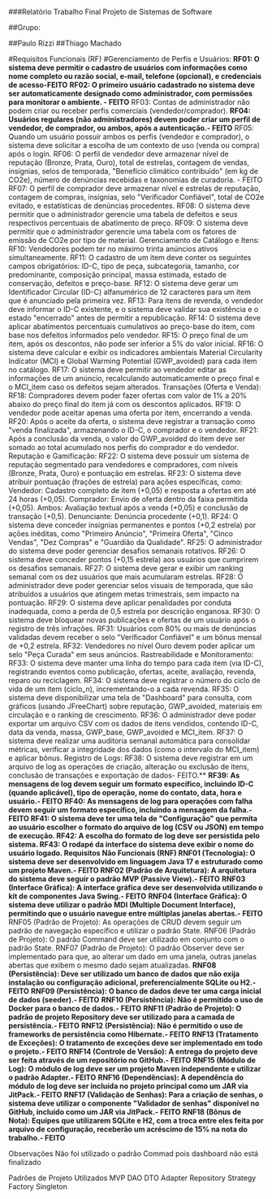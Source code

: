 ###Relatório Trabalho Final Projeto de Sistemas de Software

##Grupo:

##Paulo Rizzi
##Thiago Machado


#Requisitos Funcionais (RF)
#Gerenciamento de Perfis e Usuários:
**RF01: O sistema deve permitir o cadastro de usuários com informações como nome completo ou razão social, e-mail, telefone (opcional), e credenciais de acesso-FEITO**
**RF02: O primeiro usuário cadastrado no sistema deve ser automaticamente designado como administrador, com permissões para monitorar o ambiente. - FEITO**
RF03: Contas de administrador não podem criar ou receber perfis comerciais (vendedor/comprador).
**RF04: Usuários regulares (não administradores) devem poder criar um perfil de vendedor, de comprador, ou ambos, após a autenticação.- FEITO**
RF05: Quando um usuário possuir ambos os perfis (vendedor e comprador), o sistema deve solicitar a escolha de um contexto de uso (venda ou compra) após o login.
RF06: O perfil de vendedor deve armazenar nível de reputação (Bronze, Prata, Ouro), total de estrelas, contagem de vendas, insígnias, selos de temporada, "Benefício climático contribuído" (em kg de CO2​e), número de denúncias recebidas e taxonomias de curadoria. - FEITO
RF07: O perfil de comprador deve armazenar nível e estrelas de reputação, contagem de compras, insígnias, selo "Verificador Confiável", total de CO2​e evitado, e estatísticas de denúncias procedentes.
RF08: O sistema deve permitir que o administrador gerencie uma tabela de defeitos e seus respectivos percentuais de abatimento de preço.
RF09: O sistema deve permitir que o administrador gerencie uma tabela com os fatores de emissão de CO2​e por tipo de material.
Gerenciamento de Catálogo e Itens:
RF10: Vendedores podem ter no máximo trinta anúncios ativos simultaneamente.
RF11: O cadastro de um item deve conter os seguintes campos obrigatórios: ID-C, tipo de peça, subcategoria, tamanho, cor predominante, composição principal, massa estimada, estado de conservação, defeitos e preço-base.
RF12: O sistema deve gerar um Identificador Circular (ID-C) alfanumérico de 12 caracteres para um item que é anunciado pela primeira vez.
RF13: Para itens de revenda, o vendedor deve informar o ID-C existente, e o sistema deve validar sua existência e o estado "encerrado" antes de permitir a republicação.
RF14: O sistema deve aplicar abatimentos percentuais cumulativos ao preço-base do item, com base nos defeitos informados pelo vendedor.
RF15: O preço final de um item, após os descontos, não pode ser inferior a 5% do valor inicial.
RF16: O sistema deve calcular e exibir os indicadores ambientais Material Circularity Indicator (MCI) e Global Warming Potential (GWP_avoided) para cada item no catálogo.
RF17: O sistema deve permitir ao vendedor editar as informações de um anúncio, recalculando automaticamente o preço final e o MCI_item caso os defeitos sejam alterados.
Transações (Oferta e Venda):
RF18: Compradores devem poder fazer ofertas com valor de 1% a 20% abaixo do preço final do item já com os descontos aplicados.
RF19: O vendedor pode aceitar apenas uma oferta por item, encerrando a venda.
RF20: Após o aceite da oferta, o sistema deve registrar a transação como "venda finalizada", armazenando o ID-C, o comprador e o vendedor.
RF21: Após a conclusão da venda, o valor do GWP_avoided do item deve ser somado ao total acumulado nos perfis do comprador e do vendedor.
Reputação e Gamificação:
RF22: O sistema deve possuir um sistema de reputação segmentado para vendedores e compradores, com níveis (Bronze, Prata, Ouro) e pontuação em estrelas.
RF23: O sistema deve atribuir pontuação (frações de estrela) para ações específicas, como:
Vendedor: Cadastro completo de item (+0,05) e resposta a ofertas em até 24 horas (+0,05).
Comprador: Envio de oferta dentro da faixa permitida (+0,05).
Ambos: Avaliação textual após a venda (+0,05) e conclusão de transação (+0,5).
Denunciante: Denúncia procedente (+0,1).
RF24: O sistema deve conceder insígnias permanentes e pontos (+0,2 estrela) por ações inéditas, como "Primeiro Anúncio", "Primeira Oferta", "Cinco Vendas", "Dez Compras" e "Guardião da Qualidade".
RF25: O administrador do sistema deve poder gerenciar desafios semanais rotativos.
RF26: O sistema deve conceder pontos (+0,15 estrela) aos usuários que cumprirem os desafios semanais.
RF27: O sistema deve gerar e exibir um ranking semanal com os dez usuários que mais acumularam estrelas.
RF28: O administrador deve poder gerenciar selos visuais de temporada, que são atribuídos a usuários que atingem metas trimestrais, sem impacto na pontuação.
RF29: O sistema deve aplicar penalidades por conduta inadequada, como a perda de 0,5 estrela por descrição enganosa.
RF30: O sistema deve bloquear novas publicações e ofertas de um usuário após o registro de três infrações.
RF31: Usuários com 80% ou mais de denúncias validadas devem receber o selo "Verificador Confiável" e um bônus mensal de +0,2 estrela.
RF32: Vendedores no nível Ouro devem poder aplicar um selo "Peça Curada" em seus anúncios.
Rastreabilidade e Monitoramento:
RF33: O sistema deve manter uma linha do tempo para cada item (via ID-C), registrando eventos como publicação, ofertas, aceite, avaliação, revenda, reparo ou reciclagem.
RF34: O sistema deve registrar o número do ciclo de vida de um item (ciclo_n), incrementando-o a cada revenda.
RF35: O sistema deve disponibilizar uma tela de "Dashboard" para consulta, com gráficos (usando JFreeChart) sobre reputação, GWP_avoided, materiais em circulação e o ranking de crescimento.
RF36: O administrador deve poder exportar um arquivo CSV com os dados de itens vendidos, contendo ID-C, data da venda, massa, GWP_base, GWP_avoided e MCI_item.
RF37: O sistema deve realizar uma auditoria semanal automática para consolidar métricas, verificar a integridade dos dados (como o intervalo do MCI_item) e aplicar bônus.
Registro de Logs:
RF38: O sistema deve registrar em um arquivo de log as operações de criação, alteração ou exclusão de itens, conclusão de transações e exportação de dados- FEITO.**
**RF39: As mensagens de log devem seguir um formato específico, incluindo ID-C (quando aplicável), tipo de operação, nome do contato, data, hora e usuário.- FEITO**
**RF40: As mensagens de log para operações com falha devem seguir um formato específico, incluindo a mensagem da falha.- FEITO
RF41: O sistema deve ter uma tela de "Configuração" que permita ao usuário escolher o formato do arquivo de log (CSV ou JSON) em tempo de execução.
RF42: A escolha do formato de log deve ser persistida pelo sistema.
RF43: O rodapé da interface do sistema deve exibir o nome do usuário logado.
Requisitos Não Funcionais (RNF)
**RNF01 (Tecnologia): O sistema deve ser desenvolvido em linguagem Java 17 e estruturado como um projeto Maven.- FEITO**
RNF02 (Padrão de Arquitetura): A arquitetura do sistema deve seguir o padrão MVP (Passive View).- FEITO**
**RNF03 (Interface Gráfica): A interface gráfica deve ser desenvolvida utilizando o kit de componentes Java Swing.- FEITO**
**RNF04 (Interface Gráfica): O sistema deve utilizar o padrão MDI (Multiple Document Interface), permitindo que o usuário navegue entre múltiplas janelas abertas.- FEITO**
RNF05 (Padrão de Projeto): As operações de CRUD devem seguir um padrão de navegação específico e utilizar o padrão State.
RNF06 (Padrão de Projeto): O padrão Command deve ser utilizado em conjunto com o padrão State.
RNF07 (Padrão de Projeto): O padrão Observer deve ser implementado para que, ao alterar um dado em uma janela, outras janelas abertas que exibem o mesmo dado sejam atualizadas.
**RNF08 (Persistência): Deve ser utilizado um banco de dados que não exija instalação ou configuração adicional, preferencialmente SQLite ou H2.- FEITO**
**RNF09 (Persistência): O banco de dados deve ter uma carga inicial de dados (seeder).- FEITO**
**RNF10 (Persistência): Não é permitido o uso de Docker para o banco de dados.- FEITO**
**RNF11 (Padrão de Projeto): O padrão de projeto Repository deve ser utilizado para a camada de persistência.- FEITO**
**RNF12 (Persistência): Não é permitido o uso de frameworks de persistência como Hibernate.- FEITO**
**RNF13 (Tratamento de Exceções): O tratamento de exceções deve ser implementado em todo o projeto.- FEITO**
**RNF14 (Controle de Versão): A entrega do projeto deve ser feita através de um repositório no GitHub.- FEITO**
**RNF15 (Módulo de Log): O módulo de log deve ser um projeto Maven independente e utilizar o padrão Adapter.- FEITO**
**RNF16 (Dependências): A dependência do módulo de log deve ser incluída no projeto principal como um JAR via JitPack.- FEITO**
**RNF17 (Validação de Senhas): Para a criação de senhas, o sistema deve utilizar o componente "Validador de senhas" disponível no GitHub, incluído como um JAR via JitPack.- FEITO**
**RNF18 (Bônus de Nota): Equipes que utilizarem SQLite e H2, com a troca entre eles feita por arquivo de configuração, receberão um acréscimo de 15% na nota do trabalho.- FEITO**


Observações
Não foi utilizado o padrão Commad pois dashboard não está finalizado 




Padrões de Projeto Utilizados
MVP
DAO
DTO
Adapter
Repository
Strategy
Factory
Singleton


